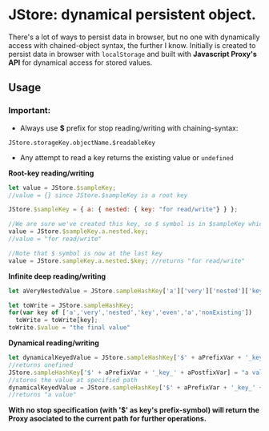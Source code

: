 # JStore: dynamical persistent object.
There's a lot of ways to persist data in browser, but no one with dynamically access with chained-object syntax, the further I know. Initially is created to persist data in browser with `localStorage` and built with **Javascript Proxy's API** for dynamical access for stored values.

## Usage
### Important:
* Always use **$** prefix for stop reading/writing with chaining-syntax:

`JStore.storageKey.objectName.$readableKey`

* Any attempt to read a key returns the existing value or `undefined`

**Root-key reading/writing**
```javascript
let value = JStore.$sampleKey;
//value = {} since JStore.$sampleKey is a root key

JStore.$sampleKey = { a: { nested: { key: "for read/write"} } };

//We are sure we've created this key, so $ symbol is in $sampleKey which returns the stored object .
value = JStore.$sampleKey.a.nested.key; 
//value = "for read/write"

//Note that $ symbol is now at the last key
value = JStore.sampleKey.a.nested.$key; //returns "for read/write"
```

**Infinite deep reading/writing**
```javascript
let aVeryNestedValue = JStore.sampleHashKey['a']['very']['nested']['key']['even']['a']['nonExisting'].$key; 

let toWrite = JStore.sampleHashKey;
for(var key of ['a','very','nested','key','even','a','nonExisting'])
  toWrite = toWrite[key];
toWrite.$value = "the final value"
```

**Dynamical reading/writing**
```javascript
let dynamicalKeyedValue = JStore.sampleHashKey['$' + aPrefixVar + '_key_' + aPostfixVar]; 
//returns unefined
JStore.sampleHashKey['$' + aPrefixVar + '_key_' + aPostfixVar] = "a value"; 
//stores the value at specified path
dynamicalKeyedValue = JStore.sampleHashKey['$' + aPrefixVar + '_key_' + aPostfixVar];
//returns "a value"
```

**With no stop specification (with '$' as key's prefix-symbol) will return the Proxy asociated to the current path for further operations.**

